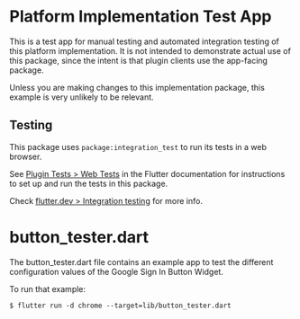 # Platform Implementation Test App

This is a test app for manual testing and automated integration testing
of this platform implementation. It is not intended to demonstrate actual use of
this package, since the intent is that plugin clients use the app-facing
package.

Unless you are making changes to this implementation package, this example is
very unlikely to be relevant.

## Testing

This package uses `package:integration_test` to run its tests in a web browser.

See [Plugin Tests > Web Tests](https://github.com/flutter/flutter/blob/master/docs/ecosystem/testing/Plugin-Tests.md#web-tests)
in the Flutter documentation for instructions to set up and run the tests in this package.

Check [flutter.dev > Integration testing](https://docs.flutter.dev/testing/integration-tests)
for more info.

# button_tester.dart

The button_tester.dart file contains an example app to test the different configuration
values of the Google Sign In Button Widget.

To run that example:

```console
$ flutter run -d chrome --target=lib/button_tester.dart
```

